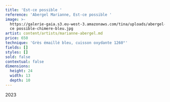 ```yaml
---
title: 'Est-ce possible '
reference: 'Abergel Marianne, Est-ce possible '
image: >-
  https://galerie-gaia.s3.eu-west-3.amazonaws.com/tina/uploads/abergel-marianne/galerie-gaia-marianne-abergel-est
  ce possible-chimere-bleu.jpg
artist: content/artists/marianne-abergel.md
price: 650
technique: 'Grès émaillé bleu, cuisson oxydante 1260°'
fields: []
styles: []
sold: false
contextual: false
dimensions:
  height: 24
  width: 13
  depth: 10
---
```


2023
